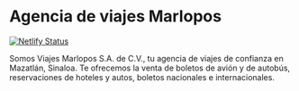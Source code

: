 # Agencia de viajes Marlopos

[![Netlify Status](https://api.netlify.com/api/v1/badges/74002af6-2830-4c30-a17e-18430619e353/deploy-status)](https://app.netlify.com/sites/marlopos/deploys)

Somos Viajes Marlopos S.A. de C.V., tu agencia de viajes de confianza en Mazatlán, Sinaloa. Te ofrecemos la venta de boletos de avión y de autobús, reservaciones de hoteles y autos, boletos nacionales e internacionales.
